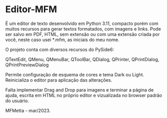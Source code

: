 # Editor-MFM
 É um editor de texto desenvolvido em Python 3.11, compacto porém com muitos recursos para gerar textos formatados, com imagens e links. Pode ser salvo em PDF, HTML, sem extensão ou com uma extensão criada por você, neste caso usei *.mfm, as iniciais do meu nome.

O projeto conta com diversos recursos do PySide6:

QTextEdit,
QMenu,
QMenuBar,
QToolBar,
QDialog,
QPrinter,
QPrintDialog,
QPrintPreviewDialog

Permite configuração de esquema de cores e tema Dark ou Light.
Reinicializa o editor para aplicação das alterações.

Falta implementar Drag and Drop para imagens e terminar a página de ajuda, escrita em HTML no próprio editor e vizualizada no browser padrão do usuário.

MFMetta - mar/2023.
